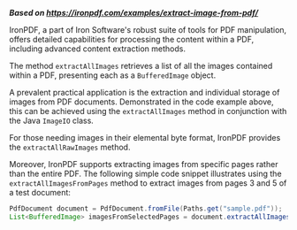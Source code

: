 ***Based on <https://ironpdf.com/examples/extract-image-from-pdf/>***

IronPDF, a part of Iron Software's robust suite of tools for PDF manipulation, offers detailed capabilities for processing the content within a PDF, including advanced content extraction methods.

The method `extractAllImages` retrieves a list of all the images contained within a PDF, presenting each as a `BufferedImage` object.

A prevalent practical application is the extraction and individual storage of images from PDF documents. Demonstrated in the code example above, this can be achieved using the `extractAllImages` method in conjunction with the Java `ImageIO` class.

For those needing images in their elemental byte format, IronPDF provides the `extractAllRawImages` method.

Moreover, IronPDF supports extracting images from specific pages rather than the entire PDF. The following simple code snippet illustrates using the `extractAllImagesFromPages` method to extract images from pages 3 and 5 of a test document:

```java
PdfDocument document = PdfDocument.fromFile(Paths.get("sample.pdf"));  
List<BufferedImage> imagesFromSelectedPages = document.extractAllImagesFromPages(PageSelection.pageRange(3, 7));
```